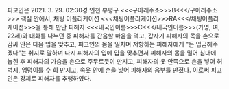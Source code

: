 피고인은 2021. 3. 29. 02:30경 인천 부평구 <<<구아래주소>>>B<<</구아래주소>>> 객실 안에서, 채팅 어플리케이션 <<<채팅어플리케이션>>>RA<<</채팅어플리케이션>>>을 통해 만난 피해자 <<<내국인이름>>>C<<</내국인이름>>>(가명, 여, 22세)와 대화를 나누던 중 피해자를 간음할 마음을 먹고, 갑자기 피해자의 목을 손으로 감싸 안은 다음 입을 맞추고, 피고인의 몸을 밀치며 저항하는 피해자에게 "돈 입금해주겠다"는 취지로 말하며 다시 피해자의 입에 입을 맞추면서 피해자의 몸을 밀어 침대에 눕힌 후 피해자의 가슴을 손으로 주무르듯이 만지고, 피해자의 옷 안쪽으로 손을 넣어 허벅지, 엉덩이를 수 회 만지고, 속옷 안에 손을 넣어 피해자의 음부를 만졌다.
이로써 피고인은 강제로 피해자를 추행하였다.
